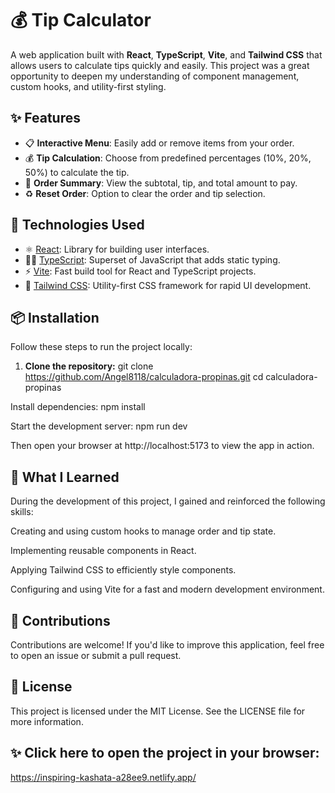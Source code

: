 # 💰 Tip Calculator

A web application built with **React**, **TypeScript**, **Vite**, and **Tailwind CSS** that allows users to calculate tips quickly and easily. This project was a great opportunity to deepen my understanding of component management, custom hooks, and utility-first styling.

## ✨ Features

- 📋 **Interactive Menu**: Easily add or remove items from your order.
- 💰 **Tip Calculation**: Choose from predefined percentages (10%, 20%, 50%) to calculate the tip.
- 🧮 **Order Summary**: View the subtotal, tip, and total amount to pay.
- ♻️ **Reset Order**: Option to clear the order and tip selection.

## 🚀 Technologies Used

- ⚛️ [React](https://reactjs.org/): Library for building user interfaces.
- 🧑‍💻 [TypeScript](https://www.typescriptlang.org/): Superset of JavaScript that adds static typing.
- ⚡ [Vite](https://vitejs.dev/): Fast build tool for React and TypeScript projects.
- 🎨 [Tailwind CSS](https://tailwindcss.com/): Utility-first CSS framework for rapid UI development.

## 📦 Installation

Follow these steps to run the project locally:

1. **Clone the repository:**
   git clone https://github.com/Angel8118/calculadora-propinas.git
   cd calculadora-propinas
   
Install dependencies:
npm install

Start the development server:
npm run dev

Then open your browser at http://localhost:5173 to view the app in action.

## 🧠 What I Learned
During the development of this project, I gained and reinforced the following skills:

Creating and using custom hooks to manage order and tip state.

Implementing reusable components in React.

Applying Tailwind CSS to efficiently style components.

Configuring and using Vite for a fast and modern development environment.

## 🤝 Contributions
Contributions are welcome! If you'd like to improve this application, feel free to open an issue or submit a pull request.

## 📄 License
This project is licensed under the MIT License. See the LICENSE file for more information.

## ✨ Click here to open the project in your browser:
https://inspiring-kashata-a28ee9.netlify.app/
